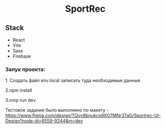 <h1 align='center'>SportRec</h1>

<h2>Stack</h2>
<ul>
  <li>React</li>
  <li>Vite</li>
  <li>Sass</li>
  <li>Firebase</li>
</ul>

<h3>Запук проекта:</h3>
<p>1. Создать файл env.local записать туда необходимые данные </p>
<p>2.npm install</p>
<p></p>3.nmp run dev</p>


Тестовое задание было выполнено по макету - https://www.figma.com/design/TQvv8bnukcp9XG7MNr37aG/Sportrec-UI-Design?node-id=6559-9244&m=dev
